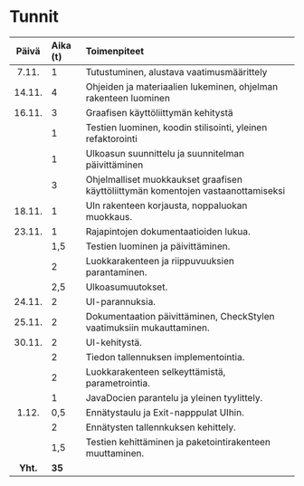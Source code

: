 # Tunnit

| Päivä  | Aika (t) | Toimenpiteet |
| :-----:|:-----| :-----|
| 7.11.  | 1    | Tutustuminen, alustava vaatimusmäärittely |
| 14.11. | 4    | Ohjeiden ja materiaalien lukeminen, ohjelman rakenteen luominen |
| 16.11. | 3    | Graafisen käyttöliittymän kehitystä |
|        | 1    | Testien luominen, koodin stilisointi, yleinen refaktorointi |
|        | 1    | Ulkoasun suunnittelu ja suunnitelman päivittäminen |
|        | 3    | Ohjelmalliset muokkaukset graafisen käyttöliittymän komentojen vastaanottamiseksi |
| 18.11. | 1    | UIn rakenteen korjausta, noppaluokan muokkaus. |
| 23.11. | 1    | Rajapintojen dokumentaatioiden lukua. |
|        | 1,5  | Testien luominen ja päivittäminen. |
|        | 2    | Luokkarakenteen ja riippuvuuksien parantaminen. |
|        | 2,5  | Ulkoasumuutokset. |
| 24.11. | 2    | UI-parannuksia. |
| 25.11. | 2    | Dokumentaation päivittäminen, CheckStylen vaatimuksiin mukauttaminen. |
| 30.11. | 2    | UI-kehitystä. |
|        | 2    | Tiedon tallennuksen implementointia. |
|        | 2    | Luokkarakenteen selkeyttämistä, parametrointia. |
|        | 1    | JavaDocien parantelu ja yleinen tyylittely. |
| 1.12.  | 0,5  | Ennätystaulu ja Exit-napppulat UIhin. |
|        | 2    | Ennätysten tallennkuksen kehittely. |
|        | 1,5  | Testien kehittäminen ja paketointirakenteen muuttaminen. |
|**Yht.**| **35** ||
